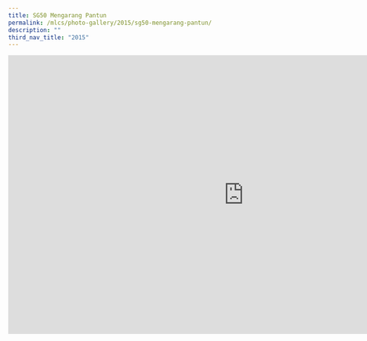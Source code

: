 ```yaml
---
title: SG50 Mengarang Pantun
permalink: /mlcs/photo-gallery/2015/sg50-mengarang-pantun/
description: ""
third_nav_title: "2015"
---
```

<iframe allowfullscreen="true" height="569" width="960" frameborder="0" src="https://docs.google.com/presentation/d/e/2PACX-1vRT0cPZ9CP20v3JXWJFB8mU9EVrUtx2Xqv1ZPeglVbsFPQe0AH7T7OSMgGGdCYUFGrtwQ1uuN8xh6zv/embed?start=true&amp;loop=true&amp;delayms=5000"></iframe>